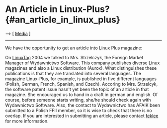 # An Article in Linux-Plus? {#an_article_in_linux_plus}

\--\> \[ [ Media](MediaEn "wikilink") \]

------------------------------------------------------------------------

We have the opportunity to get an article into Linux Plus magazine:

On [LinuxTag](LinuxTag "wikilink") 2004 we talked to Mrs. Strzelczyk,
the Foreign Market Manager of Wydawnictwo Software. This company
publishes diverse Linux magazines and also a Linux distribution (Aurox).
What distinguishes these publications is that they are translated into
several languages. The magazine Linux-Plus, for example, is published in
five different languages (Polish, German, French, Spanish, and Czech).
Accoring to Mrs. Strzelcyk, the software patent issue hasn\'t yet been
the topic of an article in that magazine. She encouraged us to hand in a
draft in german and english. Of course, before someone starts writing,
she/he should check again with Wydawnictwo Software. Also, the contact
to Wydawnictwo has AFAIK been submitted to a Polish FFII member, so it
is wise to check that there is no overlap. If you are interested in
submitting an article, please contact
[feklee](http://plone.ffii.org/Members/feklee "wikilink") for more
information.
